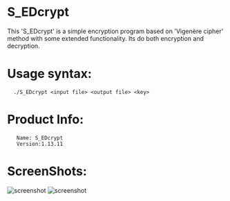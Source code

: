 S_EDcrypt
=========

     
   This 'S_EDcrypt' is a simple encryption program based on 'Vigenère cipher'
   method with some extended functionality.
   Its do both encryption and decryption.
     
Usage syntax:
===============
   
      ./S_EDcrypt <input file> <output file> <key>
    
     
Product Info:
=============
  
       Name: S_EDcrypt
       Version:1.13.11
       
       
ScreenShots:
===========
 <img src="https://dl.dropboxusercontent.com/u/37994695/software/gitpic/1.png"  alt="screenshot" >
 <img src="https://dl.dropboxusercontent.com/u/37994695/software/gitpic/2.png" alt="screenshot" >

